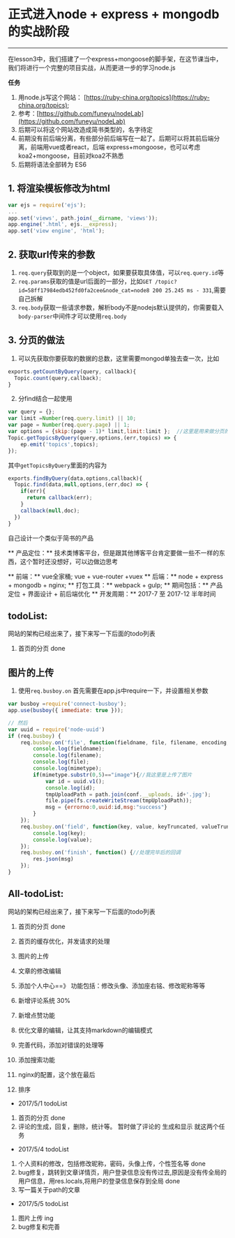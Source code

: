 ﻿# 正式进入node + express + mongodb 的实战阶段
---

 在lesson3中，我们搭建了一个express+mongoose的脚手架，在这节课当中，我们将进行一个完整的项目实战，从而更进一步的学习node.js

**任务**
1. 用node.js写这个网站： [https://ruby-china.org/topics](https://ruby-china.org/topics);
2. 参考：[https://github.com/funeyu/nodeLab](https://github.com/funeyu/nodeLab)
3. 后期可以将这个网站改造成简书类型的，名字待定
4. 前期没有前后端分离，有些部分前后端写在一起了。后期可以将其前后端分离，前端用vue或者react，后端 express+mongoose，也可以考虑koa2+mongoose，目前对koa2不熟悉
5. 后期将语法全部转为 ES6


## 1. 将渲染模板修改为html
```javascript
var ejs = require('ejs');
...
app.set('views', path.join(__dirname, 'views'));
app.engine('.html', ejs.__express);
app.set('view engine', 'html');
```
## 2. 获取url传来的参数
1. `req.query`获取到的是一个object，如果要获取具体值，可以`req.query.id`等
2. `req.params`获取的值是url后面的一部分，比如`GET /topic?id=58ff17984edb452fd0fa2cee&node_cat=node8 200 25.245 ms - 331`,需要自己拆解
3. `req.body`获取一些请求参数，解析body不是nodejs默认提供的，你需要载入`body-parser`中间件才可以使用`req.body`


## 3. 分页的做法
1. 可以先获取你要获取的数据的总数，这里需要mongod单独去查一次，比如
```javascript
exports.getCountByQuery(query, callback){
  Topic.count(query,callback);
}
```
2. 分find结合一起使用
```javascript
var query = {};
var limit =Number(req.query.limit) || 10;
var page = Number(req.query.page) || 1;
var options = {skip:(page - 1)* limit,limit:limit };  //这里是用来做分页的地方，参数可以从url那里传过来，后面再对其进行优化
Topic.getTopicsByQuery(query,options,(err,topics) => {
    ep.emit('topics',topics);
});
```
其中`getTopicsByQuery`里面的内容为
```javascript
exports.findByQuery(data,options,callback){
  Topic.find(data,null,options,(err,doc) => {
    if(err){
      return callback(err);
    }
    callback(null,doc);
  })
}
```

自己设计一个类似于简书的产品

** 产品定位：**   技术类博客平台，但是跟其他博客平台肯定要做一些不一样的东西，这个暂时还没想好，可以边做边思考

** 前端：**       vue全家桶; vue + vue-router +vuex
** 后端：**       node + express + mongodb + nginx;
** 打包工具：**   webpack + gulp;
** 期间包括：**   产品定位 + 界面设计 + 前后端优化
** 开发周期：**   2017-7 至 2017-12 半年时间

## todoList:
网站的架构已经出来了，接下来写一下后面的todo列表
1. 首页的分页   done

## 图片的上传
1. 使用`req.busboy.on`
首先需要在app.js中require一下，并设置相关参数
```javascript
var busboy =require('connect-busboy');
app.use(busboy({ immediate: true }));

// 然后
var uuid = require('node-uuid')
if (req.busboy) {
    req.busboy.on('file', function(fieldname, file, filename, encoding, mimetype) {
		console.log(fieldname);
		console.log(filename);
		console.log(file);
		console.log(mimetype);
		if(mimetype.substr(0,5)=="image"){//我这里是上传了图片
			var id = uuid.v1();
			console.log(id);
			tmpUploadPath = path.join(conf.__uploads, id+'.jpg');
			file.pipe(fs.createWriteStream(tmpUploadPath));
			msg = {errorno:0,uuid:id,msg:"success"}
		}
    });
    req.busboy.on('field', function(key, value, keyTruncated, valueTruncated) {//处理其他非文件字段
		console.log(key);
		console.log(value);
    });
    req.busboy.on('finish', function() {//处理完毕后的回调
        res.json(msg)
    });
}
```

## All-todoList:
网站的架构已经出来了，接下来写一下后面的todo列表
1. 首页的分页    done

2. 首页的缓存优化，并发请求的处理
3. 图片的上传
4. 文章的修改编辑
5. 添加个人中心==》 功能包括：修改头像、添加座右铭、修改昵称等等
6. 新增评论系统   30%
7. 新增点赞功能
8. 优化文章的编辑，让其支持markdown的编辑模式
9. 完善代码，添加对错误的处理等
10. 添加搜索功能
11. nginx的配置，这个放在最后
12. 排序

* 2017/5/1 todoList
1. 首页的分页  done
2. 评论的生成，回复，删除，统计等。  暂时做了评论的 生成和显示
就这两个任务

* 2017/5/4 todoList
1. 个人资料的修改，包括修改昵称，密码，头像上传，个性签名等  done
2. bug修复，跳转到文章详情页，用户登录信息没有传过去,原因是没有传全局的用户信息，用res.locals,将用户的登录信息保存到全局   done
3. 写一篇关于path的文章

* 2017/5/5 todoList
1. 图片上传   ing
2. bug修复和完善
